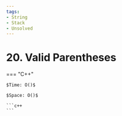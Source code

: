 ```yaml
---
tags:
- String
- Stack
- Unsolved
---
```



# 20. Valid Parentheses

=== "C++"

    $Time: O()$

    $Space: O()$

    ```c++
    ```